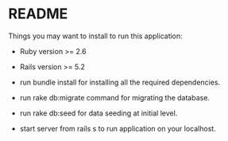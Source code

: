 # README

Things you may want to install to run this application:

* Ruby version >= 2.6

* Rails version >= 5.2

* run bundle install for installing all the required dependencies.

* run rake db:migrate command for migrating the database.

* run rake db:seed for data seeding at initial level.

* start server from rails s to run application on your localhost.